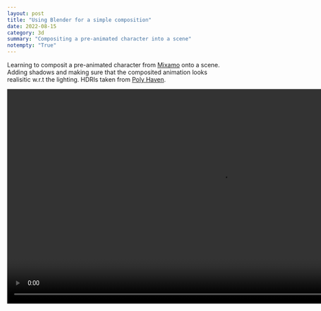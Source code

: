 ```yaml
---
layout: post
title: "Using Blender for a simple composition"
date: 2022-08-15
category: 3d
summary: "Compositing a pre-animated character into a scene"
notempty: "True"
---
```


Learning to composit a pre-animated character from [Mixamo](https://www.mixamo.com/) onto a scene. Adding shadows and making sure that the composited animation looks realisitic w.r.t the lighting. HDRIs taken from [Poly Haven](https://polyhaven.com/).

<div style="text-align:center">
 <video height="500" controls>
  <source src="/images/3D/prague.mp4" type="video/mp4">
Your browser does not support the video tag.
</video> 
</div>
